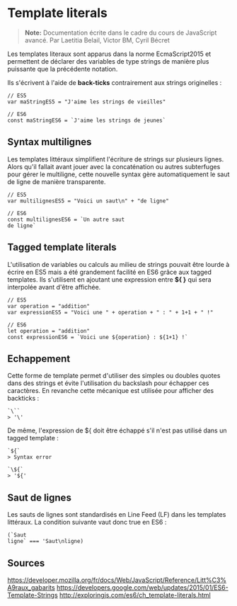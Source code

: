 
Template literals
===================

> **Note:**
> Documentation écrite dans le cadre du cours de JavaScript avancé.
> Par Laetitia Belail, Victor BM, Cyril Bécret


Les templates literaux sont apparus dans la norme EcmaScript2015 et permettent de déclarer des variables de type strings de manière plus puissante que la précédente notation.

Ils s'écrivent à l'aide de **back-ticks** contrairement aux strings originelles :
```
// ES5
var maStringES5 = "J'aime les strings de vieilles"
```
```
// ES6
const maStringES6 = `J'aime les strings de jeunes`
```


Syntax multilignes
-------------
Les templates littéraux simplifient l'écriture de strings sur plusieurs lignes. Alors qu'il fallait avant jouer avec la concaténation ou autres subterfuges pour gérer le multiligne, cette nouvelle syntax gère automatiquement le saut de ligne de manière transparente.
```
// ES5
var multilignesES5 = "Voici un saut\n" + "de ligne"
```
```
// ES6
const multilignesES6 = `Un autre saut
de ligne`
```


Tagged template literals
-------------
L'utilisation de variables ou calculs au milieu de strings pouvait être lourde à écrire en ES5 mais a été grandement facilité en ES6 grâce aux tagged templates. Ils s'utilisent en ajoutant une expression entre **${ }** qui sera interpolée avant d'être affichée.
```
// ES5
var operation = "addition"
var expressionES5 = "Voici une " + operation + " : " + 1+1 + " !"
```
```
// ES6
let operation = "addition"
const expressionES6 = `Voici une ${operation} : ${1+1} !`
```


Echappement
-------------
Cette forme de template permet d'utiliser des simples ou doubles quotes dans des strings et évite l'utilisation du backslash pour échapper ces caractères. En revanche cette mécanique est utilisée pour afficher des backticks : 
```
`\``
> '\'
```
De même, l'expression de ${ doit être échappé s'il n'est pas utilisé dans un tagged template :
```
`${`
> Syntax error
```
```
`\${`
> '${'
```


Saut de lignes
-------------
Les sauts de lignes sont standardisés en Line Feed (LF) dans les templates littéraux. La condition suivante vaut donc true en ES6 :
```
(`Saut
ligne` === 'Saut\nligne)
```

Sources
-------------
https://developer.mozilla.org/fr/docs/Web/JavaScript/Reference/Litt%C3%A9raux_gabarits
https://developers.google.com/web/updates/2015/01/ES6-Template-Strings
http://exploringjs.com/es6/ch_template-literals.html
